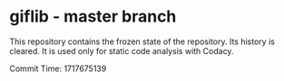 # giflib - master branch

This repository contains the frozen state of the repository.
Its history is cleared. It is used only for static code
analysis with Codacy.

Commit Time: 1717675139